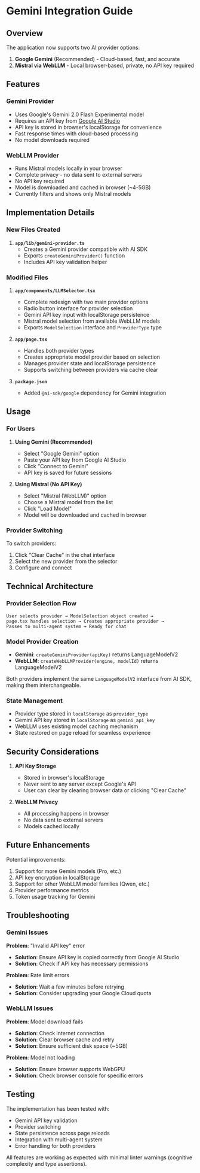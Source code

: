 # Gemini Integration Guide

## Overview

The application now supports two AI provider options:

1. **Google Gemini** (Recommended) - Cloud-based, fast, and accurate
2. **Mistral via WebLLM** - Local browser-based, private, no API key required

## Features

### Gemini Provider
- Uses Google's Gemini 2.0 Flash Experimental model
- Requires an API key from [Google AI Studio](https://aistudio.google.com/apikey)
- API key is stored in browser's localStorage for convenience
- Fast response times with cloud-based processing
- No model downloads required

### WebLLM Provider
- Runs Mistral models locally in your browser
- Complete privacy - no data sent to external servers
- No API key required
- Model is downloaded and cached in browser (~4-5GB)
- Currently filters and shows only Mistral models

## Implementation Details

### New Files Created

1. **`app/lib/gemini-provider.ts`**
   - Creates a Gemini provider compatible with AI SDK
   - Exports `createGeminiProvider()` function
   - Includes API key validation helper

### Modified Files

1. **`app/components/LLMSelector.tsx`**
   - Complete redesign with two main provider options
   - Radio button interface for provider selection
   - Gemini API key input with localStorage persistence
   - Mistral model selection from available WebLLM models
   - Exports `ModelSelection` interface and `ProviderType` type

2. **`app/page.tsx`**
   - Handles both provider types
   - Creates appropriate model provider based on selection
   - Manages provider state and localStorage persistence
   - Supports switching between providers via cache clear

3. **`package.json`**
   - Added `@ai-sdk/google` dependency for Gemini integration

## Usage

### For Users

1. **Using Gemini (Recommended)**
   - Select "Google Gemini" option
   - Paste your API key from Google AI Studio
   - Click "Connect to Gemini"
   - API key is saved for future sessions

2. **Using Mistral (No API Key)**
   - Select "Mistral (WebLLM)" option
   - Choose a Mistral model from the list
   - Click "Load Model"
   - Model will be downloaded and cached in browser

### Provider Switching

To switch providers:
1. Click "Clear Cache" in the chat interface
2. Select the new provider from the selector
3. Configure and connect

## Technical Architecture

### Provider Selection Flow

```
User selects provider → ModelSelection object created → 
page.tsx handles selection → Creates appropriate provider →
Passes to multi-agent system → Ready for chat
```

### Model Provider Creation

- **Gemini**: `createGeminiProvider(apiKey)` returns LanguageModelV2
- **WebLLM**: `createWebLLMProvider(engine, modelId)` returns LanguageModelV2

Both providers implement the same `LanguageModelV2` interface from AI SDK, making them interchangeable.

### State Management

- Provider type stored in `localStorage` as `provider_type`
- Gemini API key stored in `localStorage` as `gemini_api_key`
- WebLLM uses existing model caching mechanism
- State restored on page reload for seamless experience

## Security Considerations

1. **API Key Storage**
   - Stored in browser's localStorage
   - Never sent to any server except Google's API
   - User can clear by clearing browser data or clicking "Clear Cache"

2. **WebLLM Privacy**
   - All processing happens in browser
   - No data sent to external servers
   - Models cached locally

## Future Enhancements

Potential improvements:
1. Support for more Gemini models (Pro, etc.)
2. API key encryption in localStorage
3. Support for other WebLLM model families (Qwen, etc.)
4. Provider performance metrics
5. Token usage tracking for Gemini

## Troubleshooting

### Gemini Issues

**Problem**: "Invalid API key" error
- **Solution**: Ensure API key is copied correctly from Google AI Studio
- **Solution**: Check if API key has necessary permissions

**Problem**: Rate limit errors
- **Solution**: Wait a few minutes before retrying
- **Solution**: Consider upgrading your Google Cloud quota

### WebLLM Issues

**Problem**: Model download fails
- **Solution**: Check internet connection
- **Solution**: Clear browser cache and retry
- **Solution**: Ensure sufficient disk space (~5GB)

**Problem**: Model not loading
- **Solution**: Ensure browser supports WebGPU
- **Solution**: Check browser console for specific errors

## Testing

The implementation has been tested with:
- Gemini API key validation
- Provider switching
- State persistence across page reloads
- Integration with multi-agent system
- Error handling for both providers

All features are working as expected with minimal linter warnings (cognitive complexity and type assertions).
